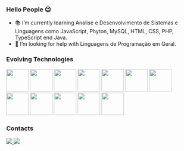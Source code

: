 ### Hello People 😉

- 📚 I’m currently learning Analise e Desenvolvimento de Sistemas e Linguagens como JavaScript, Phyton, MySQL, HTML, CSS, PHP, TypeScript end Java.
- 🧐 I’m looking for help with Linguagens de Programação em Geral.


### Evolving Technologies

<div>
      <img src="https://cdn.jsdelivr.net/gh/devicons/devicon/icons/javascript/javascript-original.svg" width="60"/>
      <img src="https://cdn.jsdelivr.net/gh/devicons/devicon/icons/typescript/typescript-original.svg" width="60"/>
      <img src="https://cdn.jsdelivr.net/gh/devicons/devicon/icons/python/python-original-wordmark.svg" width="60"/>
      <img src="https://cdn.jsdelivr.net/gh/devicons/devicon/icons/mysql/mysql-original-wordmark.svg" width="60"/>
      <img src="https://cdn.jsdelivr.net/gh/devicons/devicon/icons/angularjs/angularjs-original.svg" width="60"/>
      <img src="https://cdn.jsdelivr.net/gh/devicons/devicon/icons/php/php-plain.svg" width="60"/>
      <img src="https://cdn.jsdelivr.net/gh/devicons/devicon/icons/laravel/laravel-plain-wordmark.svg" width="60"/>
      <img src="https://cdn.jsdelivr.net/gh/devicons/devicon/icons/css3/css3-plain-wordmark.svg" width="60"/>
      <img src="https://cdn.jsdelivr.net/gh/devicons/devicon/icons/html5/html5-plain-wordmark.svg" width="60"/>
      <img src="https://cdn.jsdelivr.net/gh/devicons/devicon/icons/react/react-original-wordmark.svg" width="60"/>
      <img src="https://cdn.jsdelivr.net/gh/devicons/devicon/icons/nodejs/nodejs-original.svg" width="60"/>   
      <img src="https://cdn.jsdelivr.net/gh/devicons/devicon/icons/java/java-original-wordmark.svg" width="60"/>
      
          
          


</div>

### Contacts

<div>
    <a href="https://instragram.com/polessodiogo">
    <img src="https://img.shields.io/badge/Instagram-E4405F?style=for-the-badge&logo=instagram&logoColor=white" />
    </a>
    <a href="https://linkedin.com/in/diogopolesso">
    <img src="https://img.shields.io/badge/LinkedIn-0077B5?style=for-the-badge&logo=linkedin&logoColor=white" />
    </a>
</divi>
